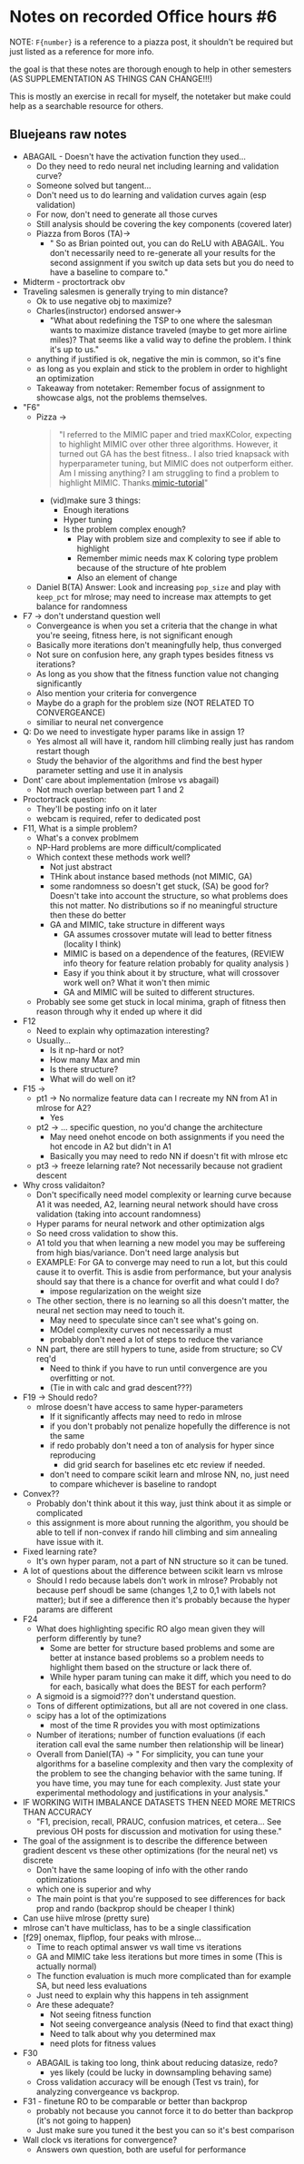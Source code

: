 # Notes on recorded Office hours #6

NOTE: `F{number}` is a reference to a piazza post, it shouldn't be required but just listed as a reference for more info.

the goal is that these notes are thorough enough to help in other semesters (AS SUPPLEMENTATION AS THINGS CAN CHANGE!!!)

This is mostly an exercise in recall for myself, the notetaker but make could help as a searchable resource for others.

## Bluejeans raw notes

- ABAGAIL - Doesn't have the activation function they used...
  - Do they need to redo neural net including learning and validation curve?
  - Someone solved but tangent...
  - Don't need us to do learning and validation curves again (esp validation)
  - For now, don't need to generate all those curves
  - Still analysis should be covering the key components (covered later)
  - Piazza from Boros (TA)->
    - " So as Brian pointed out, you can do ReLU with ABAGAIL. You don't necessarily need to re-generate all your results for the second assignment if you switch up data sets but you do need to have a baseline to compare to."
- Midterm - proctortrack obv
- Traveling salesmen is generally trying to min distance?
  - Ok to use negative obj to maximize?
  - Charles(instructor) endorsed answer->
    - "What about redefining the TSP to one where the salesman wants to maximize distance traveled (maybe to get more airline miles)? That seems like a valid way to define the problem. I think it's up to us."
  - anything if justified is ok, negative the min is common, so it's fine
  - as long as you explain and stick to the problem in order to highlight an optimization
  - Takeaway from notetaker: Remember focus of assignment to showcase algs, not the problems themselves.
- "F6"
  - Pizza ->
    > "I referred to the MIMIC paper and tried maxKColor, expecting to highlight MIMIC over other three algorithms. However, it turned out GA has the best fitness.. I also tried knapsack with hyperparameter tuning, but MIMIC does not outperform either. Am I missing anything? I am struggling to find a problem to highlight MIMIC. Thanks.[mimic-tutorial](https://www.cc.gatech.edu/~isbell/tutorials/mimic-tutorial.pdf)"
    - (vid)make sure 3 things:
      - Enough iterations
      - Hyper tuning
      - Is the problem complex enough?
        - Play with problem size and complexity to see if able to highlight
        - Remember mimic needs max K coloring type problem because of the structure of hte problem
        - Also an element of change
  - Daniel B(TA) Answer: Look and increasing `pop_size` and play with `keep_pct` for mlrose; may need to increase max attempts to get balance for randomness
- F7 -> don't understand question well
  - Convergeance is when you set a criteria that the change in what you're seeing, fitness here, is not significant enough
  - Basically more iterations don't meaningfully help, thus converged
  - Not sure on confusion here, any graph types besides fitness vs iterations?
  - As long as you show that the fitness function value not changing significantly
  - Also mention your criteria for convergence
  - Maybe do a graph for the problem size (NOT RELATED TO CONVERGEANCE)
  - similiar to neural net convergence
- Q: Do we need to investigate hyper params like in assign 1?
  - Yes almost all will have it, random hill climbing really just has random restart though
  - Study the behavior of the algorithms and find the best hyper parameter setting and use it in analysis
- Dont' care about implementation (mlrose vs abagail)
  - Not much overlap between part 1 and 2
- Proctortrack question:
  - They'll be posting info on it later
  - webcam is required, refer to dedicated post
- F11, What is a simple problem?
  - What's a convex problmem
  - NP-Hard problems are more difficult/complicated
  - Which context these methods work well?
    - Not just abstract
    - THink about instance based methods (not MIMIC, GA)
    - some randomness so doesn't get stuck, (SA) be good for? Doesn't take into account the structure, so what problems does this not matter. No distributions so if no meaningful structure then these do better
    - GA and MIMIC, take structure in different ways
      - GA assumes crossover mutate will lead to better fitness (locality I think)
      - MIMIC is based on a dependence of the features, (REVIEW info theory for feature relation probably for quality analysis )
      - Easy if you think about it by structure, what will crossover work well on? What it won't then mimic
      - GA and MIMIC will be suited to different structures.
  - Probably see some get stuck in local minima, graph of fitness then reason through why it ended up where it did
- F12
  - Need to explain why optimazation interesting?
  - Usually...
    - Is it np-hard or not?
    - How many Max and min
    - Is there structure?
    - What will do well on it?
- F15 ->
  - pt1 -> No normalize feature data can I recreate my NN from A1 in mlrose for A2?
    - Yes
  - pt2 -> ... specific question, no you'd change the architecture
    - May need onehot encode on both assignments if you need the hot encode in A2 but didn't in A1
    - Basically you may need to redo NN if doesn't fit with mlrose etc
  - pt3 -> freeze lelarning rate? Not necessarily because not gradient descent
- Why cross validaiton?
  - Don't specifically need model complexity or learning curve because A1 it was needed, A2, learning neural network should have cross validation (taking into account randomness)
  - Hyper params for neural network and other optimization algs
  - So need cross validation to show this.
  - A1 told you that when learning a new model you may be suffereing from high bias/variance. Don't need large analysis but
  - EXAMPLE: For GA to converge may need to run a lot, but this could cause it to overfit. This is asdie from performance, but your analysis should say that there is a chance for overfit and what could I do?
    - impose regularization on the weight size
  - The other section, there is no learning so all this doesn't matter, the neural net section may need to touch it.
    - May need to speculate since can't see what's going on.
    - MOdel complexity curves not necessarily a must
    - probably don't need a lot of steps to reduce the variance
  - NN part, there are still hypers to tune, aside from structure; so CV req'd
    - Need to think if you have to run until convergence are you overfitting or not.
    - (Tie in with calc and grad descent???)
- F19 -> Should redo?
  - mlrose doesn't have access to same hyper-parameters
    - If it significantly affects may need to redo in mlrose
    - if you don't probably not penalize hopefully the difference is not the same
    - if redo probably don't need a ton of analysis for hyper since reproducing
      - did grid search for baselines etc etc review if needed.
    - don't need to compare scikit learn and mlrose NN, no, just need to compare whichever is baseline to randopt
- Convex??
  - Probably don't think about it this way, just think about it as simple or complicated
  - this assignment is more about running the algorithm, you should be able to tell if non-convex if rando hill climbing and sim annealing have issue with it.
- Fixed learning rate?
  - It's own hyper param, not a part of NN structure so it can be tuned.
- A lot of questions about the difference between scikit learn vs mlrose
  - Should I redo because labels don't work in mlrose? Probably not because perf shoudl be same (changes 1,2 to 0,1 with labels not matter); but if see a difference then it's probably because the hyper params are different
- F24
  - What does highlighting specific RO algo mean given they will perform differently by tune?
    - Some are better for structure based problems and some are better at instance based problems so a problem needs to highlight them based on the structure or lack there of.
    - While hyper param tuning can make it diff, which you need to do for each, basically what does the BEST for each perform?
  - A sigmoid is a sigmoid??? don't understand question.
  - Tons of different optimizations, but all are not covered in one class.
  - scipy has a lot of the optimizations
    - most of the time R provides you with most optimizations
  - Number of iterations; number of function evaluations (if each iteration call eval the same number then relationship will be linear)
  - Overall from Daniel(TA) -> " For simplicity, you can tune your algorithms for a baseline complexity and then vary the complexity of the problem to see the changing behavior with the same tuning. If you have time, you may tune for each complexity. Just state your experimental methodology and justifications in your analysis."
- IF WORKING WITH IMBALANCE DATASETS THEN NEED MORE METRICS THAN ACCURACY
  - "F1, precision, recall, PRAUC, confusion matrices, et cetera... See previous OH posts for discussion and motivation for using these."
- The goal of the assignment is to describe the difference between gradient descent vs these other optimizations (for the neural net) vs discrete
  - Don't have the same looping of info with the other rando optimizations
  - which one is superior and why
  - The main point is that you're supposed to see differences for back prop and rando (backprop should be cheaper I think)
- Can use hiive mlrose (pretty sure)
- mlrose can't have multiclass, has to be a single classification
- [f29] onemax, flipflop, four peaks with mlrose...
  - Time to reach optimal answer vs wall time vs iterations
  - GA and MIMIC take less iterations but more times in some (This is actually normal)
  - The function evaluation is much more complicated than for example SA, but need less evaluations
  - Just need to explain why this happens in teh assignment
  - Are these adequate?
    - Not seeing fitness function
    - Not seeing convergeance analysis (Need to find that exact thing)
    - Need to talk about why you determined max
    - need plots for fitness values
- F30
  - ABAGAIL is taking too long, think about reducing datasize, redo?
    - yes likely (could be lucky in downsampling behaving same)
  - Cross validation accuracy will be enough (Test vs train), for analyzing convergeance vs backprop.
- F31 - finetune RO to be comparable or better than backprop
  - probably not because you cannot force it to do better than backprop (it's not going to happen)
  - Just make sure you tuned it the best you can so it's best comparison
- Wall clock vs iterations for convergence?
  - Answers own question, both are useful for performance
